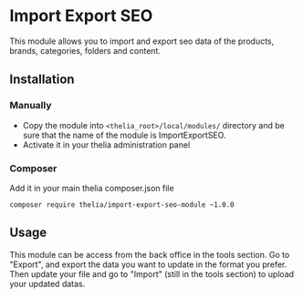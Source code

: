 # Import Export SEO

This module allows you to import and export seo data of the products, brands, categories, folders and content.

## Installation

### Manually

* Copy the module into ```<thelia_root>/local/modules/``` directory and be sure that the name of the module is ImportExportSEO.
* Activate it in your thelia administration panel

### Composer

Add it in your main thelia composer.json file

```
composer require thelia/import-export-seo-module ~1.0.0
```

## Usage

This module can be access from the back office in the tools section.
Go to "Export", and export the data you want to update in the format you prefer.
Then update your file and go to "Import" (still in the tools section) to upload your updated datas.
